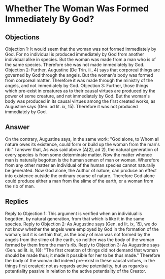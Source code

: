 # Whether The Woman Was Formed Immediately By God?
## Objections
Objection 1: It would seem that the woman was not formed immediately by God. For no individual is produced immediately by God from another individual alike in species. But the woman was made from a man who is of the same species. Therefore she was not made immediately by God.
Objection 2: Further, Augustine (De Trin. iii, 4) says that corporeal things are governed by God through the angels. But the woman's body was formed from corporeal matter. Therefore it was made through the ministry of the angels, and not immediately by God.
Objection 3: Further, those things which pre-exist in creatures as to their causal virtues are produced by the power of some creature, and not immediately by God. But the woman's body was produced in its causal virtues among the first created works, as Augustine says (Gen. ad lit. ix, 15). Therefore it was not produced immediately by God.
## Answer
On the contrary, Augustine says, in the same work: "God alone, to Whom all nature owes its existence, could form or build up the woman from the man's rib."
I answer that, As was said above (A[2], ad 2), the natural generation of every species is from some determinate matter. Now the matter whence man is naturally begotten is the human semen of man or woman. Wherefore from any other matter an individual of the human species cannot naturally be generated. Now God alone, the Author of nature, can produce an effect into existence outside the ordinary course of nature. Therefore God alone could produce either a man from the slime of the earth, or a woman from the rib of man.
## Replies
Reply to Objection 1: This argument is verified when an individual is begotten, by natural generation, from that which is like it in the same species.
Reply to Objection 2: As Augustine says (Gen. ad lit. ix, 15), we do not know whether the angels were employed by God in the formation of the woman; but it is certain that, as the body of man was not formed by the angels from the slime of the earth, so neither was the body of the woman formed by them from the man's rib.
Reply to Objection 3: As Augustine says (Gen. ad lit. ix, 18): "The first creation of things did not demand that woman should be made thus; it made it possible for her to be thus made." Therefore the body of the woman did indeed pre-exist in these causal virtues, in the things first created; not as regards active potentiality, but as regards a potentiality passive in relation to the active potentiality of the Creator.